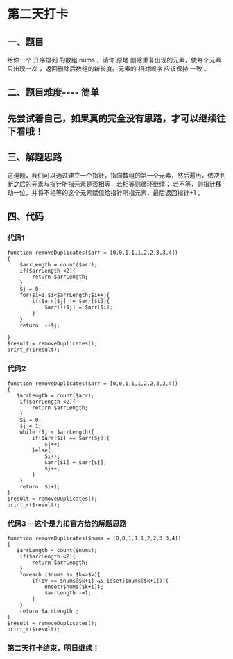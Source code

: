 
# 第二天打卡

## 一、题目
给你一个 升序排列 的数组 nums ，请你 原地 删除重复出现的元素，使每个元素 只出现一次 ，返回删除后数组的新长度。元素的 相对顺序 应该保持 一致 。

## 二、题目难度---- 简单

## 先尝试着自己，如果真的完全没有思路，才可以继续往下看哦！

## 三、解题思路
这道题，我们可以通过建立一个指针，指向数组的第一个元素，然后遍历，依次判断之后的元素与指针所指元素是否相等，若相等则循环继续；
若不等，则指针移动一位，并将不相等的这个元素赋值给指针所指元素，最后返回指针+1；

## 四、代码
### 代码1
```
function removeDuplicates($arr = [0,0,1,1,1,2,2,3,3,4])
{
    $arrLength = count($arr);
    if($arrLength <2){
        return $arrLength;
    }
    $j = 0;
    for($i=1;$i<$arrLength;$i++){
        if($arr[$j] != $arr[$i]){
            $arr[++$j] = $arr[$i];
        }
    }
    return  ++$j;

}
$result = removeDuplicates();
print_r($result);
```

### 代码2
```
function removeDuplicates($arr = [0,0,1,1,1,2,2,3,3,4])
{
   $arrLength = count($arr);
    if($arrLength <2){
        return $arrLength;
    }
    $i = 0;
    $j = 1;
    while ($j < $arrLength){
        if($arr[$i] == $arr[$j]){
            $j++;
        }else{
            $i++;
            $arr[$i] = $arr[$j];
            $j++;
        }
    }
    return  $i+1;
}
$result = removeDuplicates();
print_r($result);

```

### 代码3 --这个是力扣官方给的解题思路
```
function removeDuplicates($nums = [0,0,1,1,1,2,2,3,3,4])
{
   $arrLength = count($nums);
    if($arrLength <2){
        return $arrLength;
    }
    foreach ($nums as $k=>$v){
        if($v == $nums[$k+1] && isset($nums[$k+1])){
            unset($nums[$k+1]);
            $arrLength -=1;
        }
    }
    return $arrLength ;
}
$result = removeDuplicates();
print_r($result);

```


### 第二天打卡结束，明日继续！




